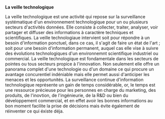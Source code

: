 **La veille technologique**

La veille technologique est une activité qui repose sur la surveillance systématique d'un environnement technologique pour un ou plusieurs secteurs d'activités données.
Elle consiste à collecter, traiter, analyser, voir partager et diffuser des informations à caractère techniques et scientifiques.
La veille technologiaue intervient soit pour répondre à un besoin d'information ponctuel, dans ce cas, il s'agit de faire un état de l'art ;
soit pour une besoin d'information permanent, auquel cas elle vise à suivre des évolutions technologiques d'un environnemnt scientifique industriel ou commercial.
La veille technologique est fondamentale dans les secteurs de pointes ou tous secteurs propice à l'innovation.
Non seulement elle offre un panorama complet d'une technologie ou d'un domaine ce qui procure un avantage concurentiel indéniable mais elle permet aussi d'anticiper les menaces et les opportunités.
La surveillance continue d'information technologique représente un gain de temps considérable, or, le temps est une ressource précieuse pour les personnes en charge du marketing, des produits, de l'inovtion, de l'ingénieurie, de la R&D ou bien du développement commercial, et en effet avoir les bonnes informations au bon moment facilite la prise de décisions mais évite également de réinventer ce qui éxiste déja.
